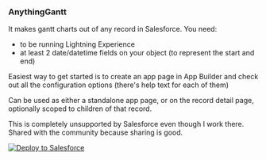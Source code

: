 ### AnythingGantt

It makes gantt charts out of any record in Salesforce.  You need:

* to be running Lightning Experience
* at least 2 date/datetime fields on your object (to represent the start and end)

Easiest way to get started is to create an app page in App Builder and check out all the configuration options (there's help text for each of them)

Can be used as either a standalone app page, or on the record detail page, optionally scoped to children of that record.

This is completely unsupported by Salesforce even though I work there.  Shared with the community because sharing is good.

<a href="https://githubsfdeploy.herokuapp.com?owner=mshanemc&repo=anythingGantt">
  <img alt="Deploy to Salesforce"
       src="https://raw.githubusercontent.com/afawcett/githubsfdeploy/master/deploy.png"/>
</a>
